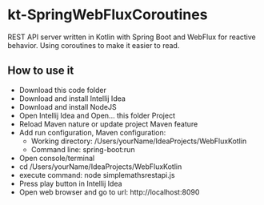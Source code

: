 # kt-SpringWebFluxCoroutines
REST API server written in Kotlin with Spring Boot and WebFlux for reactive behavior. Using coroutines to make it easier to read.


## How to use it
- Download this code folder
- Download and install Intellij Idea
- Download and install NodeJS
- Open Intellij Idea and Open... this folder Project
- Reload Maven nature or update project Maven feature
- Add run configuration, Maven configuration:
   + Working directory:   /Users/yourName/IdeaProjects/WebFluxKotlin
   + Command line:    spring-boot:run
- Open console/terminal
- cd /Users/yourName/IdeaProjects/WebFluxKotlin
- execute command:    node simplemathsrestapi.js
- Press play button in Intellij Idea
- Open web browser and go to url: http://localhost:8090
